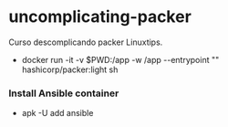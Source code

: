 # uncomplicating-packer
Curso descomplicando packer Linuxtips. 

- docker run -it -v $PWD:/app -w /app --entrypoint "" hashicorp/packer:light sh

### Install Ansible container

- apk -U add ansible